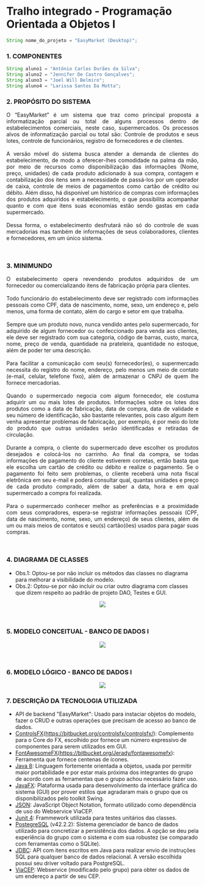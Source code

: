 # Tralho integrado - Programação Orientada a Objetos I
```java
String nome_do_projeto = "EasyMarket (Desktop)";
```
### 1. COMPONENTES
```java
String aluno1 = "Antônio Carlos Durães da Silva";
String aluno2 = "Jennifer De Castro Gonçalves";
String aluno3 = "Joel Will Belmiro";
String aluno4 = "Larissa Santos Da Motta";
```

### 2. PROPÓSITO DO SISTEMA
<p align="justify">
O “EasyMarket” é um sistema que traz como principal proposta a informatização parcial ou total de alguns processos dentro de estabelecimentos comerciais, neste caso, supermercados. Os processos alvos de informatização parcial ou total são: Controle de produtos e seus lotes, controle de funcionários, registro de fornecedores e de clientes.<br><br>
A versão móvel do sistema busca atender a demanda de clientes do estabelecimento, de modo a oferecer-lhes comodidade na palma da mão, por meio de recursos como disponibilização das informações (Nome, preço, unidades) de cada produto adicionado à sua compra, contagem e contabilização dos itens sem a necessidade de passá-los por um operador de caixa, controle de meios de pagamentos como cartão de crédito ou débito. Além disso, há disponível um histórico de compras com informações dos produtos adquiridos e estabelecimento, o que possibilita acompanhar quanto e com que itens suas economias estão sendo gastas em cada supermercado.<br><br>
Dessa forma, o estabelecimento desfrutará não só do controle de suas mercadorias mas também de informações de seus colaboradores, clientes e fornecedores, em um único sistema.</p><br>

### 3. MINIMUNDO
<p align="justify">
O estabelecimento opera revendendo produtos adquiridos de um fornecedor ou comercializando itens de fabricação própria para clientes.<br><br>
Todo funcionário do estabelecimento deve ser registrado com informações pessoais como CPF, data de nascimento, nome, sexo, um endereço e, pelo menos, uma forma de contato, além do cargo e setor em que trabalha.<br><br>
Sempre que um produto novo, nunca vendido antes pelo supermercado, for adquirido de algum fornecedor ou confeccionado para venda aos clientes, ele deve ser registrado com sua categoria, código de barras, custo, marca, nome, preço de venda, quantidade na prateleira, quantidade no estoque, além de poder ter uma descrição.<br><br>
Para facilitar a comunicação com seu(s) fornecedor(es), o supermercado necessita do registro do nome, endereço, pelo menos um meio de contato (e-mail, celular, telefone fixo), além de armazenar o CNPJ de quem lhe fornece mercadorias.<br><br>
Quando o supermercado negocia com algum fornecedor, ele costuma adquirir um ou mais lotes de produtos. Informações sobre os lotes dos produtos como a data de fabricação, data de compra, data de validade e seu número de identificação, são bastante relevantes, pois caso algum item venha apresentar problemas de fabricação, por exemplo, é por meio do lote do produto que outras unidades serão identificadas e retiradas de circulação.<br><br>
Durante a compra, o cliente do supermercado deve escolher os produtos desejados e colocá-los no carrinho. Ao final da compra, se todas informações de pagamento do cliente estiverem corretas, então basta que ele escolha um cartão de crédito ou débito e realize o pagamento. Se o pagamento foi feito sem problemas, o cliente receberá uma nota fiscal eletrônica em seu e-mail e poderá consultar qual, quantas unidades e preço de cada produto comprado, além de saber a data, hora e em qual supermercado a compra foi realizada.<br><br>
Para o supermercado conhecer melhor as preferências e a proximidade com seus compradores, espera-se registrar informações pessoais (CPF, data de nascimento, nome, sexo, um endereço) de seus clientes, além de um ou mais meios de contatos e seu(s) cartão(ões) usados para pagar suas compras.
</p><br>

### 4. DIAGRAMA DE CLASSES

- Obs.1: Optou-se por não incluir os métodos das classes no diagrama para melhorar a visibilidade do modelo.
- Obs.2: Optou-se por não incluir ou criar outro diagrama com classes que dizem respeito ao padrão de projeto DAO, Testes e GUI.

<p align="center"><img src="https://github.com/duraes-antonio/rfidmarket_POO1/blob/master/imagens/classes_DIAG.png"></p><br>

### 5. MODELO CONCEITUAL - BANCO DE DADOS I
<p align="center"><img src="https://github.com/duraes-antonio/rfidmarket_POO1/blob/master/imagens/mod_CONCEITUAL.png"></p><br>

### 6. MODELO LÓGICO - BANCO DE DADOS I
<p align="center"><img src="https://github.com/duraes-antonio/rfidmarket_POO1/blob/master/imagens/mod_LOGICO.png"></p>

### 7. DESCRIÇÃO DA TECNOLOGIA UTILIZADA

- API de backend "EasyMarket": Usado para instaciar objetos do modelo, fazer o CRUD e outras operações que precisam de acesso ao banco de dados.
- [ControlsFX](v8.40.14)(https://bitbucket.org/controlsfx/controlsfx/): Complemento para o Core do FX, escolhido por fornece um número expressivo de componentes para serem utilizados em GUI.
- [FontAwesomeFX](v8.9)(https://bitbucket.org/Jerady/fontawesomefx): Ferramenta que fornece centenas de ícones. 
- [Java 8](https://www.java.com/pt_BR/download/): Linguagem fortemente orientada a objetos, usada por permitir maior portabilidade e por estar mais próxima dos integrantes do grupo de acordo com as ferramentas que o grupo achou necessário fazer uso.
- [JavaFX](http://www.oracle.com/technetwork/pt/java/javafx/overview/index.html): Plataforma usada para desenvolvimento da interface gráfica do sistema (GUI) por prover estilos que agradaram mais o grupo que os disponibilizados pelo toolkit Swing.
- [JSON](http://www.java2s.com/Code/Jar/j/Downloadjavajsonjar.htm): JavaScript Object Notation, formato utilizado como dependência de uso do Webservice ViaCEP.
- [Junit 4](https://junit.org/junit4/): Frammework utilizada para testes unitários das classes.
- [PostegreSQL](https://www.postgresql.org/) (v42.2.2): Sistema gerenciador de banco de dados utilizado para concretizar a persistência dos dados. A opção se deu pela experiência do grupo com o sistema e com sua robustez (se comparado com ferramentas como o SQLite).
- [JDBC](https://jdbc.postgresql.org/download.html): API com itens escritos em Java para realizar envio de instruções SQL para qualquer banco de dados relacional. A versão escolhida possui seu driver voltado para PostgreSQL.
- [ViaCEP](https://gitlab.com/parg/ViaCEP): Webservice (modificado pelo grupo) para obter os dados de um endereço a partir de seu CEP.
